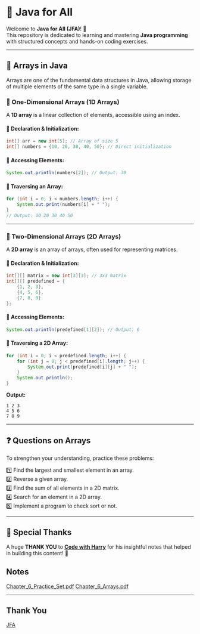 
# 📌 Java for All

Welcome to **Java for All (JFA)**! 🚀  
This repository is dedicated to learning and mastering **Java programming** with structured concepts and hands-on coding exercises.

---

## 🔹 Arrays in Java
Arrays are one of the fundamental data structures in Java, allowing storage of multiple elements of the same type in a single variable.

### 📌 One-Dimensional Arrays (1D Arrays)
A **1D array** is a linear collection of elements, accessible using an index.

#### 🔹 Declaration & Initialization:
```java
int[] arr = new int[5]; // Array of size 5
int[] numbers = {10, 20, 30, 40, 50}; // Direct initialization
```

#### 🔹 Accessing Elements:
```java
System.out.println(numbers[2]); // Output: 30
```

#### 🔹 Traversing an Array:
```java
for (int i = 0; i < numbers.length; i++) {
    System.out.print(numbers[i] + " ");
}
// Output: 10 20 30 40 50
```

---

### 📌 Two-Dimensional Arrays (2D Arrays)
A **2D array** is an array of arrays, often used for representing matrices.

#### 🔹 Declaration & Initialization:
```java
int[][] matrix = new int[3][3]; // 3x3 matrix
int[][] predefined = {
    {1, 2, 3},
    {4, 5, 6},
    {7, 8, 9}
};
```

#### 🔹 Accessing Elements:
```java
System.out.println(predefined[1][2]); // Output: 6
```

#### 🔹 Traversing a 2D Array:
```java
for (int i = 0; i < predefined.length; i++) {
    for (int j = 0; j < predefined[i].length; j++) {
        System.out.print(predefined[i][j] + " ");
    }
    System.out.println();
}
```
**Output:**
```
1 2 3
4 5 6
7 8 9
```

---

## ❓ Questions on Arrays
To strengthen your understanding, practice these problems:

1️⃣ Find the largest and smallest element in an array.  
2️⃣ Reverse a given array.  
3️⃣ Find the sum of all elements in a 2D matrix.  
4️⃣ Search for an element in a 2D array.  
5️⃣ Implement a program to check sort or not.  

---
## 🙏 Special Thanks
A huge **THANK YOU** to [**Code with Harry**](https://www.youtube.com/@CodeWithHarry) for his insightful notes that helped in building this content! 🎉  

## **Notes**
[Chapter_6_Practice_Set.pdf](https://github.com/user-attachments/files/18693401/Chapter_6_Practice_Set.pdf)
[Chapter_6_Arrays.pdf](https://github.com/user-attachments/files/18693398/Chapter_6_Arrays.pdf)


---
## Thank You
[JFA](https://github.com/abhinandan2540)



